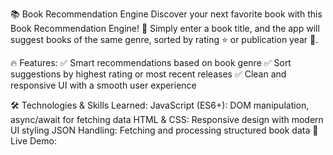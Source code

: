 📚 Book Recommendation Engine
Discover your next favorite book with this Book Recommendation Engine! 🚀 Simply enter a book title, and the app will suggest books of the same genre, sorted by rating ⭐ or publication year 📅.

🔥 Features:
✅ Smart recommendations based on book genre
✅ Sort suggestions by highest rating or most recent releases
✅ Clean and responsive UI with a smooth user experience

🛠️ Technologies & Skills Learned:
JavaScript (ES6+): DOM manipulation, async/await for fetching data
HTML & CSS: Responsive design with modern UI styling
JSON Handling: Fetching and processing structured book data
🚀 Live Demo:
